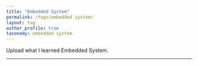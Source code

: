 ```yaml
---
title: "Embedded System"
permalink: /tags/embedded system/
layout: tag
author_profile: true
taxonomy: embedded system
---
```


Upload what I learned Embedded System.  

- - -
